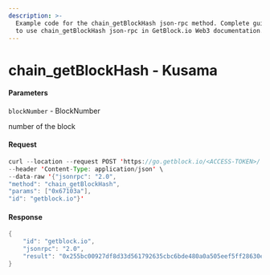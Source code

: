 ```yaml
---
description: >-
  Example code for the chain_getBlockHash json-rpc method. Сomplete guide on how
  to use chain_getBlockHash json-rpc in GetBlock.io Web3 documentation.
---
```


# chain\_getBlockHash - Kusama

#### Parameters

`blockNumber` - BlockNumber

number of the block

#### Request

```java
curl --location --request POST 'https://go.getblock.io/<ACCESS-TOKEN>/' \
--header 'Content-Type: application/json' \ 
--data-raw '{"jsonrpc": "2.0",
"method": "chain_getBlockHash",
"params": ["0x67103a"],
"id": "getblock.io"}'
```

#### Response

```java
{
    "id": "getblock.io",
    "jsonrpc": "2.0",
    "result": "0x255bc00927df8d33d561792635cbc6bde480a0a505eef5ff28630ece3fc15b32"
}
```
